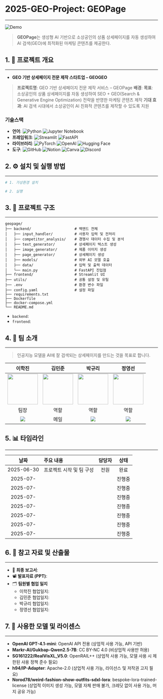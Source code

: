 # 2025-GEO-Project: GEOPage

---

![Demo]()

> **GEOPage**는 생성형 AI 기반으로 소상공인의 상품 상세페이지를 자동 생성하여 AI 검색(GEO)에 최적화된 마케팅 콘텐츠를 제공한다.

## 1. 📌 프로젝트 개요

---

- **GEO 기반 상세페이지 전문 제작 스타트업 – GEOGEO**
> **프로젝트명**: GEO 기반 상세페이지 전문 제작 서비스 – GEOPage
> **배경**: 
> **목표**: 소상공인의 상품 상세페이지를 자동 생성하여 SEO + GEO(Search & Generative Engine Optimization) 전략을 반영한 마케팅 콘텐츠 제작
> **기대 효과**: AI 검색 시대에서 소상공인이 AI 친화적 콘텐츠를 제작할 수 있도록 지원

### 기술스택

- **언어**: ![Python](https://img.shields.io/badge/Python-3776AB?style=plastic&logo=Python&logoColor=white)
![Jupyter Notebook](https://img.shields.io/badge/jupyter-%23FA0F00?style=plastic&logo=jupyter&logoColor=white)
- **프레임워크**: ![Streamlit](https://img.shields.io/badge/Streamlit-FF4B4B?style=plastic&logo=Streamlit&logoColor=white)
![FastAPI](https://img.shields.io/badge/FastAPI-009688?style=plastic&logo=FastAPI&logoColor=white)
- **라이브러리**: ![PyTorch](https://img.shields.io/badge/PyTorch-EE4C2C?style=plastic&logo=PyTorch&logoColor=white)
![OpenAI](https://img.shields.io/badge/OpenAI-412991?style=plastic&logo=OpenAI&logoColor=white)
![Hugging Face](https://img.shields.io/badge/Hugging%20Face-FFD21E?style=plastic&logo=HuggingFace&logoColor=black)
- **도구**: ![GitHub](https://img.shields.io/badge/GitHub-181717?style=plastic&logo=GitHub&logoColor=white)
![Notion](https://img.shields.io/badge/Notion-000000?style=plastic&logo=Notion&logoColor=white)
![Canva](https://img.shields.io/badge/Canva-00C4CC?style=plastic&logo=Canva&logoColor=white)
![Discord](https://img.shields.io/badge/Discord-%235865F2.svg?style=plastic&logo=discord&logoColor=white)

## 2. ⚙️ 설치 및 실행 방법

---

```bash
# 1. 가상환경 설치

# 2. 실행

```

## 3. 📂 프로젝트 구조

---

```arduino
geopage/
├── backend/                    # 백엔드 전체
│   ├── input_handler/          # 사용자 입력 및 전처리
│   ├── competitor_analysis/    # 경쟁사 데이터 수집 및 분석
│   ├── text_generator/         # 상세페이지 텍스트 생성
│   ├── image_generator/        # 제품 이미지 생성
│   ├── page_generator/         # 상세페이지 생성
│   ├── models/                 # 외부 AI 모델 호출
│   ├── data/                   # 입력 및 출력 데이터
│   └── main.py                 # FastAPI 진입점
├── frontend/                   # Streamlit UI
├── utils/                      # 공통 설정 및 유틸
├── .env                        # 환경 변수 파일
├── config.yaml                 # 설정 파일
├── requirements.txt
├── Dockerfile
├── docker-compose.yml
└── README.md
```

- `backend`: 
- `frontend`: 

## 4. 👥 팀 소개

---

> 인공지능 모델을 AI에 잘 검색되는 상세페이지를 만드는 것을 목표로 합니다.

| 이학진 | 김민준 | 박규리 | 정영선 |
|:------:|:------:|:------:|:------:|
| <a href="https://github.com/kyakyak"><img src="https://github.com/kyakyak.png" width="100"/></a> | <a href="https://github.com/kmjune1535"><img src="https://github.com/kmjune1535.png" width="100"/></a> | <a href="https://github.com/gyurili"><img src="https://github.com/gyurili.png" width="100"/></a> | <a href="https://github.com/YS-2357"><img src="https://github.com/YS-2357.png" width="100"/></a> |
| 팀장 | 역할 | 역할 | 역할 |
| <a href="mailto:udosjdjdjdj@gmail.com"><img src="https://img.shields.io/badge/Gmail-D14836?style=plastic&logo=gmail&logoColor=white"/></a> | 메일 | <a href="mailto:inglifestora@naver.com"><img src="https://img.shields.io/badge/NaverMail-03C75A?style=plastic&logo=naver&logoColor=white"/></a> | <a href="mailto:joungyoungsun20@gmail.com"><img src="https://img.shields.io/badge/Gmail-D14836?style=plastic&logo=gmail&logoColor=white"/></a> | 

## 5. 📊 타임라인

---

| 날짜 | 주요 내용 | 담당자 | 상태 |
| :---: | :--- | :---: | :---: |
| 2025-06-30 | 프로젝트 시작 및 팀 구성 | 전원 | 완료 |
| 2025-07- |  |  | 진행중 |
| 2025-07- |  |  | 진행중 |
| 2025-07- |  |  | 진행중 |
| 2025-07- |  |  | 진행중 |
| 2025-07- |  |  | 진행중 |
| 2025-07- |  |  | 진행중 |
| 2025-07- |  |  | 진행중 |

## 6. 📎 참고 자료 및 산출물

---

- 📘 **최종 보고서**: 
- 📽️ **발표자료 (PPT)**: 
- 🗂️ **팀원별 협업 일지**
    - 이학진 협업일지:
    - 김민준 협업일지:
    - 박규리 협업일지:
    - 정영선 협업일지:

## 7. 📄 사용한 모델 및 라이센스

---

- **OpenAI GPT-4.1-mini**: OpenAI API 전용 (상업적 사용 가능, API 기반)
- **Markr-AI/Gukbap-Qwen2.5-7B**: CC BY-NC 4.0 (비상업적 사용만 허용)
- **SG161222/RealVisXL_V5.0**: OpenRAIL++ (상업적 사용 가능, 모델 사용 시 제한된 사용 정책 준수 필요)
- **h94/IP-Adapter**: Apache-2.0 (상업적 사용 가능, 라이선스 및 저작권 고지 필요)
- **Norod78/weird-fashion-show-outfits-sdxl-lora**: bespoke-lora-trained-license (상업적 이미지 생성 가능, 모델 자체 판매 불가, 크레딧 없이 사용 가능, 머지 공유 가능)